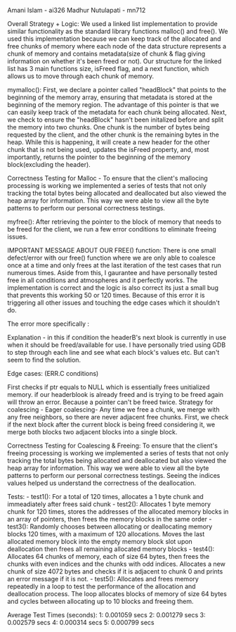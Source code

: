 Amani Islam - ai326 Madhur Nutulapati - mn712

Overall Strategy + Logic: We used a linked list implementation to provide similar functionality as the standard library functions malloc() and free(). We used this implementation because we can keep track of the allocated and free chunks of memory where each node of the data structure represents a chunk of memory and contains metadata(size of chunk & flag giving information on whether it's been freed or not). Our structure for the linked list has 3 main functions size, isFreed flag, and a next function, which allows us to move through each chunk of memory.

mymalloc(): First, we declare a pointer called "headBlock" that points to the beginning of the memory array, ensuring that metadata is stored at the beginning of the memory region. The advantage of this pointer is that we can easily keep track of the metadata for each chunk being allocated. Next, we check to ensure the "headBlock" hasn't been initalized before and split the memory into two chunks. One chunk is the number of bytes being requested by the client, and the other chunk is the remaining bytes in the heap. While this is happening, it will create a new header for the other chunk that is not being used, updates the isFreed property, and, most importantly, returns the pointer to the beginning of the memory block(excluding the header).

Correctness Testing for Malloc - To ensure that the client's mallocing processing is working we implemented a series of tests that not only tracking the total bytes being allocated and deallocated but also viewed the heap array for information. This way we were able to view all the byte patterns to perform our personal correctness testings. 
<!-- for(int i =0; i<HOW MANY BITES WE WISH TO VIEW AT ONCE;i++){
    printf("Index : %d, Value: %c", i, memory[i]);
}
    printf("\n"); -->

myfree(): After retrieving the pointer to the block of memory that needs to be freed for the client, we run a few error conditions to eliminate freeing issues.

IMPORTANT MESSAGE ABOUT OUR FREE() function: There is one small defect/error with our free() function where we are only able to coalesce once at a time and only frees at the last iteration of the test cases that run numerous times. Aside from this, I gaurantee and have personally tested free in all conditions and atmospheres and it perfectly works. The implementation is correct and the logic is also correct its just a small bug that prevents this working 50 or 120 times. Because of this error it is triggering all other issues and touching the edge cases which it shouldn't do. 

The error more specifically : 

<!-- if(headerB->next != NULL && headerB->next->isFreed==1){
        headerB->size += sizeof(struct mallocLL) + headerB->next->size; 
        // printf("%ld\n",headerB->next->size);
        headerB->next = headerB->next->next; 

        printf("colesce one %ld\n", headBlock->size);
} -->

Explanation - in this if condition the headerB's next blook is currently in use when it should be freed/available for use. I have personally tried using GDB to step through each line and see what each block's values etc. But can't seem to find the solution. 

    
Edge cases: (ERR.C conditions)

First checks if ptr equals to NULL which is essentially frees unitialized memory. if our headerblook is already freed and is trying to be freed again will throw an error. Because a pointer can't be freed twice.
Strategy for coalescing - Eager coalescing- Any time we free a chunk, we merge with any free neighbors, so there are never adjacent free chunks. First, we check if the next block after the current block is being freed considering it, we merge both blocks two adjacent blocks into a single block.

Correctness Testing for Coalescing & Freeing: To ensure that the client's freeing processing is working we implemented a series of tests that not only tracking the total bytes being allocated and deallocated but also viewed the heap array for information. This way we were able to view all the byte patterns to perform our personal correctness testings. Seeing the indices values helped us understand the correctness of the deallocation. 
<!-- for(int i =0; i<HOW MANY BITES WE WISH TO VIEW AT ONCE;i++){
    printf("Index : %d, Value: %c", i, memory[i]);
}
    printf("\n"); -->

Tests: - test1(): For a total of 120 times, allocates a 1 byte chunk and immeadiately after frees said chunk - test2(): Allocates 1 byte memory chunk for 120 times, stores the addresses of the allocated memory blocks in an array of pointers, then frees the memory blocks in the same order - test3(): Randomly chooses between allocating or deallocating memory blocks 120 times, with a maximum of 120 allocations. Moves the last allocated memory block into the empty memory block slot upon deallocation then frees all remaining allocated memory blocks - test4(): Allocates 64 chunks of memory, each of size 64 bytes, then frees the chunks with even indices and the chunks with odd indices. Allocates a new chunk of size 4072 bytes and checks if it is adjacent to chunk 0 and prints an error message if it is not. - test5(): Allocates and frees memory repeatedly in a loop to test the performance of the allocation and deallocation process. The loop allocates blocks of memory of size 64 bytes and cycles between allocating up to 10 blocks and freeing them.

Average Test Times (seconds): 
1: 0.001059 secs 
2: 0.001279 secs 
3: 0.002579 secs
4: 0.000314 secs
5: 0.000799 secs